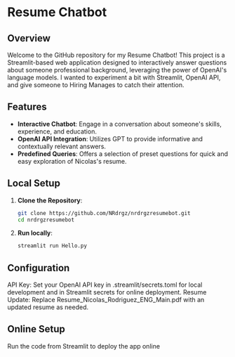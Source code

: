 # Resume Chatbot

## Overview
Welcome to the GitHub repository for my Resume Chatbot! This project is a Streamlit-based web application designed to interactively answer questions about someone professional background, leveraging the power of OpenAI's language models. I wanted to experiment a bit with Streamlit, OpenAI API, and give someone to Hiring Manages to catch their attention.

## Features
- **Interactive Chatbot**: Engage in a conversation about someone's skills, experience, and education.
- **OpenAI API Integration**: Utilizes GPT to provide informative and contextually relevant answers.
- **Predefined Queries**: Offers a selection of preset questions for quick and easy exploration of Nicolas's resume.

## Local Setup
1. **Clone the Repository**: 
   ```bash
   git clone https://github.com/NRdrgz/nrdrgzresumebot.git
   cd nrdrgzresumebot
2. **Run locally**: 
   ```bash
   streamlit run Hello.py

## Configuration
API Key: Set your OpenAI API key in .streamlit/secrets.toml for local development and in Streamlit secrets for online deployment.
Resume Update: Replace Resume_Nicolas_Rodriguez_ENG_Main.pdf with an updated resume as needed.


## Online Setup
Run the code from Streamlit to deploy the app online
